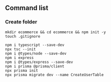 ## Command list 

### Create folder

```
mkdir ecommerce && cd ecommerce && npm init -y
touch .gitignore
```

```
npm i typescript --save-dev
npx tsc --init
npm i @types/node --save-dev
npm i express
npm i @types/express --save-dev
npm i prisma @prisma/client
npx prisma init
npx prisma migrate dev --name CreateUserTable
```